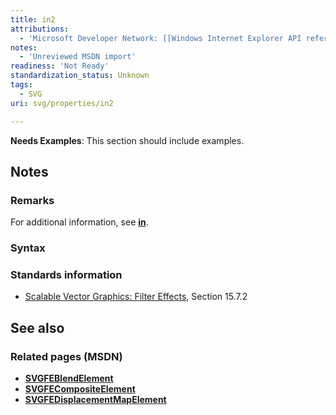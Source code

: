 ```yaml
---
title: in2
attributions:
  - 'Microsoft Developer Network: [[Windows Internet Explorer API reference](http://msdn.microsoft.com/en-us/library/ie/hh828809%28v=vs.85%29.aspx) Article]'
notes:
  - 'Unreviewed MSDN import'
readiness: 'Not Ready'
standardization_status: Unknown
tags:
  - SVG
uri: svg/properties/in2

---
```

**Needs Examples**: This section should include examples.

## <span>Notes</span>

### <span>Remarks</span>

For additional information, see [**in**](/svg/properties/in1).

### <span>Syntax</span>

### <span>Standards information</span>

-   [Scalable Vector Graphics: Filter Effects](http://go.microsoft.com/fwlink/p/?linkid=226062), Section 15.7.2

## <span>See also</span>

### <span>Related pages (MSDN)</span>

-   [**SVGFEBlendElement**](/svg/elements/feBlend)
-   [**SVGFECompositeElement**](/svg/elements/feComposite)
-   [**SVGFEDisplacementMapElement**](/svg/elements/feDisplacementMap)
